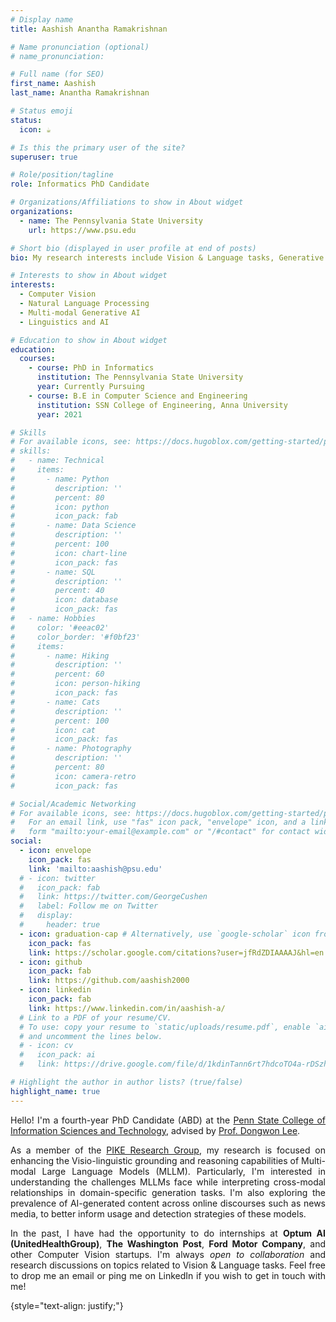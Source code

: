 ```yaml
---
# Display name
title: Aashish Anantha Ramakrishnan

# Name pronunciation (optional)
# name_pronunciation: 

# Full name (for SEO)
first_name: Aashish
last_name: Anantha Ramakrishnan

# Status emoji
status:
  icon: ☕️

# Is this the primary user of the site?
superuser: true

# Role/position/tagline
role: Informatics PhD Candidate

# Organizations/Affiliations to show in About widget
organizations:
  - name: The Pennsylvania State University
    url: https://www.psu.edu

# Short bio (displayed in user profile at end of posts)
bio: My research interests include Vision & Language tasks, Generative AI and more.

# Interests to show in About widget
interests:
  - Computer Vision
  - Natural Language Processing
  - Multi-modal Generative AI
  - Linguistics and AI

# Education to show in About widget
education:
  courses:
    - course: PhD in Informatics
      institution: The Pennsylvania State University
      year: Currently Pursuing
    - course: B.E in Computer Science and Engineering
      institution: SSN College of Engineering, Anna University
      year: 2021

# Skills
# For available icons, see: https://docs.hugoblox.com/getting-started/page-builder/#icons
# skills:
#   - name: Technical
#     items:
#       - name: Python
#         description: ''
#         percent: 80
#         icon: python
#         icon_pack: fab
#       - name: Data Science
#         description: ''
#         percent: 100
#         icon: chart-line
#         icon_pack: fas
#       - name: SQL
#         description: ''
#         percent: 40
#         icon: database
#         icon_pack: fas
#   - name: Hobbies
#     color: '#eeac02'
#     color_border: '#f0bf23'
#     items:
#       - name: Hiking
#         description: ''
#         percent: 60
#         icon: person-hiking
#         icon_pack: fas
#       - name: Cats
#         description: ''
#         percent: 100
#         icon: cat
#         icon_pack: fas
#       - name: Photography
#         description: ''
#         percent: 80
#         icon: camera-retro
#         icon_pack: fas

# Social/Academic Networking
# For available icons, see: https://docs.hugoblox.com/getting-started/page-builder/#icons
#   For an email link, use "fas" icon pack, "envelope" icon, and a link in the
#   form "mailto:your-email@example.com" or "/#contact" for contact widget.
social:
  - icon: envelope
    icon_pack: fas
    link: 'mailto:aashish@psu.edu'
  # - icon: twitter
  #   icon_pack: fab
  #   link: https://twitter.com/GeorgeCushen
  #   label: Follow me on Twitter
  #   display:
  #     header: true
  - icon: graduation-cap # Alternatively, use `google-scholar` icon from `ai` icon pack
    icon_pack: fas
    link: https://scholar.google.com/citations?user=jfRdZDIAAAAJ&hl=en
  - icon: github
    icon_pack: fab
    link: https://github.com/aashish2000
  - icon: linkedin
    icon_pack: fab
    link: https://www.linkedin.com/in/aashish-a/
  # Link to a PDF of your resume/CV.
  # To use: copy your resume to `static/uploads/resume.pdf`, enable `ai` icons in `params.yaml`,
  # and uncomment the lines below.
  # - icon: cv
  #   icon_pack: ai
  #   link: https://drive.google.com/file/d/1kdinTann6rt7hdcoTO4a-rDSzh2B1G8D/view

# Highlight the author in author lists? (true/false)
highlight_name: true
---
```


<div style="text-align: justify">

Hello! I'm a fourth-year PhD Candidate (ABD) at the [Penn State College of Information Sciences and Technology](https://ist.psu.edu), advised by [Prof. Dongwon Lee](https://pike.psu.edu/dongwon/). 

As a member of the [PIKE Research Group](https://pike.psu.edu), my research is focused on enhancing the Visio-linguistic grounding and reasoning capabilities of Multi-modal Large Language Models (MLLM). Particularly, I'm interested in understanding the challenges MLLMs face while interpreting cross-modal relationships in domain-specific generation tasks. I'm also exploring the prevalence of AI-generated content across online discourses such as news media, to better inform usage and detection strategies of these models.

<!-- I'm also interested in exploring the prevalence of AI-Generated content across different types of media, to better inform usage and detection strategies for these models. -->

<!-- Prior to my PhD, I received my B.E in Computer Science and Engineering from [SSN College of Engineering](https://www.ssn.edu.in), Chennai, India. -->

<!-- My research interests lie at the intersection of Vision & Language, with a focus on multi-modal generative models and 3D Computer Vision.  -->

<!-- As a member of the [PIKE Research Group](https://pike.psu.edu), my research is focused on enhancing the linguistic grounding and domain-oriented reasoning capabilities of Multi-modal Large Language Models (MLLM) -->

<!-- Recognizing the security risks these domain-specific Language Models pose such as fake news synthesis and copyright infringement, I'm also keen on exploring robust text watermarking strategies for downstream generation tasks. -->



<!-- I'm also keen on exploring the security implications of domain-specific generative models such as copyright protection. Particularly, I am interested in embedding-level text watermarking strategies that are robust to adversarial attacks with minimal impact to generation quality.  -->

In the past, I have had the opportunity to do internships at **Optum AI (UnitedHealthGroup)**, **The Washington Post**, **Ford Motor Company**, and other Computer Vision startups. I'm always *open to collaboration* and research discussions on topics related to Vision & Language tasks. Feel free to drop me an email or ping me on LinkedIn if you wish to get in touch with me! 

<!-- Some of my internship projects such as Factuality Evaluation of LLMs on QA tasks, Head Tracking-based Ticketing Solutions for Public Transit, AR-enabled interactive learning tools, etc.  -->


</div>

{style="text-align: justify;"}
